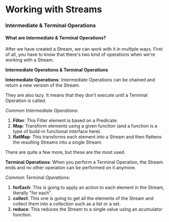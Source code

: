 # Working with Streams
### Intermediate & Terminal Operations

#### What are Intermediate & Terminal Operations?
After we have created a Stream, we can work with it in multiple ways. First of all, you have to know that there's two kind of operations when we're working with a Stream.

**Intermediate Operations & Terminal Operations**

**Intermediate Operations**: Intermediate Operations can be chained and return a new version of the Stream.

They are also lazy. It means that they don't execute until a Terminal Operation is called.

*Common Intermediate Operations*:
1. **Filter**: This Filter element is based on a Predicate.
2. **Map**: Transform elements using a given function (and a function is a type of build-in functional interface here).
3. **flatMap**: This transforms each element into a Stream and then flattens the resulting Streams into a single Stream.

There are quite a few more, but these are the most used.

**Terminal Operations**: When you perform a Terminal Operation, the Stream ends and no other operation can be performed on it anymore.

*Common Terminal Operations*:
1. **forEach**: This is going to apply an action to each element in the Stream, literally "for each".
2. **collect**: This one is going to get all the elements of the Stream and collect them into a collection such as a list or a set.
3. **reduce**: This reduces the Stream to a single value using an acumulator function.